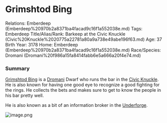 # Grimshtod Bing

Relations: Emberdeep (Emberdeep%20970b2a8371ba4facad9c16f1a552038e.md) 
Tags: Emberdeep
Title/Alias/Rank: Barkeep at the Civic Knuckle (Civic%20Knuckle%2020775a22781a80a9a738e49abe196f63.md) 
Age: 37
Birth Year: 3178
Home: Emberdeep (Emberdeep%20970b2a8371ba4facad9c16f1a552038e.md) 
Race/Species: Dromani (Dromani%20f986a15fa8414fabb6e5a666a20f4e74.md)

### Summary

[Grimshtod Bing](Grimshtod%20Bing%2020875a22781a80769344e7004339217b.md) is a [Dromani](Dromani%20f986a15fa8414fabb6e5a666a20f4e74.md) Dwarf who runs the bar in the [Civic Knuckle](Civic%20Knuckle%2020775a22781a80a9a738e49abe196f63.md). He is also known for having one good eye to recognize a good fighting for the rings. He collects the bets and makes sure to get to know the people in his bar pretty well.

He is also known as a bit of an information broker in the [Underforge](Underforge%2018675a22781a8049898fd09aa61c74c8.md).

![image.png](image%2094.png)
